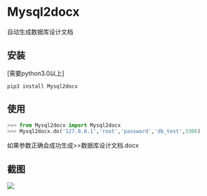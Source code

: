# Mysql2docx
自动生成数据库设计文档

## 安装
[需要python3.0以上]
 
```shell
pip3 install Mysql2docx
```


## 使用
```python
>>> from Mysql2docx import Mysql2docx
>>> Mysql2docx.do('127.0.0.1','root','password','db_test',3306)
```
如果参数正确会成功生成>>数据库设计文档.docx

## 截图
![](https://github.com/icecooly/Mysql2docx/blob/master/example.jpg)
